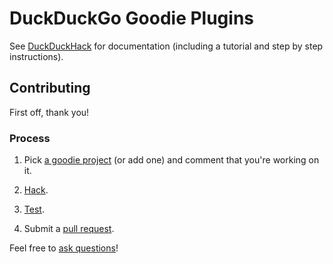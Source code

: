 DuckDuckGo Goodie Plugins
=================================

See [DuckDuckHack](http://duckduckhack.com/) for documentation (including a tutorial and step by step instructions).


Contributing
------------

First off, thank you!


### Process

1) Pick [a goodie project](https://duckduckhack.uservoice.com/forums/5168-instant-answer-plugin-ideas-for-duckduckgo/category/41841-goodie) (or add one) and comment that you're working on it.

2) [Hack](http://duckduckhack.com/#plugin-tutorial).

3) [Test](http://duckduckhack.com/#testing-triggers).

4) Submit a [pull request](http://help.github.com/send-pull-requests/).

Feel free to [ask questions](http://duckduckhack.com/#faq)!
